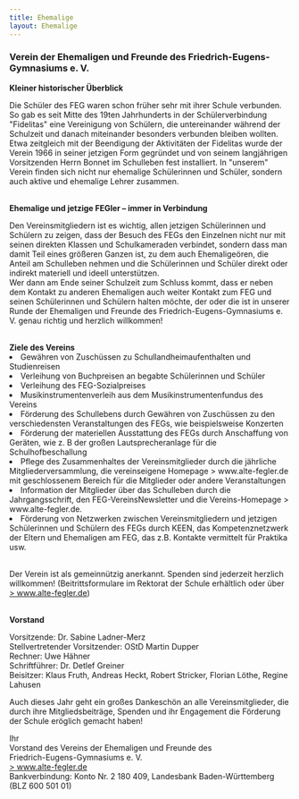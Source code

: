 ```yaml
---
title: Ehemalige
layout: Ehemalige
---
```



<h3>Verein der Ehemaligen und Freunde des Friedrich-Eugens-Gymnasiums e. V.</h3>
<b>Kleiner historischer Überblick</b>
<p>
	Die Schüler des FEG waren schon früher sehr mit ihrer Schule verbunden. So gab es seit Mitte des 19ten Jahrhunderts in der Schülerverbindung "Fidelitas" eine Vereinigung von Schülern, die untereinander während der Schulzeit und danach miteinander besonders verbunden bleiben wollten. <br>
	Etwa zeitgleich mit der Beendigung der Aktivitäten der Fidelitas wurde der Verein 1966 in seiner jetzigen Form gegründet und von seinem langjährigen Vorsitzenden Herrn Bonnet im Schulleben fest installiert. In "unserem" Verein finden sich nicht nur ehemalige Schülerinnen und Schüler, sondern auch aktive und ehemalige Lehrer zusammen.
</p>
<br>
<b>Ehemalige und jetzige FEGler – immer in Verbindung</b>
<p>
	Den Vereinsmitgliedern ist es wichtig, allen jetzigen Schülerinnen und Schülern zu zeigen, dass der Besuch des FEGs den Einzelnen nicht nur mit seinen direkten Klassen und Schulkameraden verbindet, sondern dass man damit Teil eines größeren Ganzen ist, zu dem auch Ehemaligeören, die Anteil am Schulleben nehmen und die Schülerinnen und Schüler direkt oder indirekt materiell und ideell unterstützen. <br>
	Wer dann am Ende seiner Schulzeit zum Schluss kommt, dass er neben dem Kontakt zu anderen Ehemaligen auch weiter Kontakt zum FEG und seinen Schülerinnen und Schülern halten möchte, der oder die ist in unserer Runde der Ehemaligen und Freunde des Friedrich-Eugens-Gymnasiums e. V. genau richtig und herzlich willkommen!
</p>
<br>
<b>Ziele des Vereins</b>
<li>Gewähren von Zuschüssen zu Schullandheimaufenthalten und Studienreisen</li>
<li>Verleihung von Buchpreisen an begabte Schülerinnen und Schüler</li>
<li>Verleihung des FEG-Sozialpreises</li>
<li>Musikinstrumentenverleih aus dem Musikinstrumentenfundus des Vereins</li>
<li>Förderung des Schullebens durch Gewähren von Zuschüssen zu den verschiedensten Veranstaltungen des FEGs, wie beispielsweise Konzerten</li>
<li>Förderung der materiellen Ausstattung des FEGs durch Anschaffung von Geräten, wie z. B der großen Lautsprecheranlage für die Schulhofbeschallung</li>
<li>Pflege des Zusammenhaltes der Vereinsmitglieder durch die jährliche Mitgliederversammlung, die vereinseigene Homepage > www.alte-fegler.de mit geschlossenem Bereich für die Mitglieder oder andere Veranstaltungen</li>
<li>Information der Mitglieder über das Schulleben durch die Jahrgangsschrift, den FEG-VereinsNewsletter und die Vereins-Homepage > www.alte-fegler.de.</li>
<li>Förderung von Netzwerken zwischen Vereinsmitgliedern und jetzigen Schülerinnen und Schülern des FEGs durch KEEN, das Kompetenznetzwerk der Eltern und Ehemaligen am FEG, das z.B. Kontakte vermittelt für Praktika usw.</li>
<br>
<p>
	Der Verein ist als gemeinnützig anerkannt. Spenden sind jederzeit herzlich willkommen! (Beitrittsformulare im Rektorat der Schule erhältlich oder über <a href="http://www.alte-fegler.de"> > www.alte-fegler.de</a>)
</p>
<br>
<b>Vorstand</b>
<p>
	Vorsitzende: Dr. Sabine Ladner-Merz <br>
	Stellvertretender Vorsitzender: OStD Martin Dupper <br>
	Rechner: Uwe Hähner <br>
	Schriftführer: Dr. Detlef Greiner <br>
	Beisitzer: Klaus Fruth, Andreas Heckt, Robert Stricker, Florian Löthe, Regine Lahusen
</p>
<p>
	Auch dieses Jahr geht ein großes Dankeschön an alle Vereinsmitglieder, die durch ihre Mitgliedsbeiträge, Spenden und ihr Engagement die Förderung der Schule eröglich gemacht haben!
</p>
<p>
	Ihr <br>
	Vorstand des Vereins der Ehemaligen und Freunde des <br>
	Friedrich-Eugens-Gymnasiums e. V. <br>
	<a href="http://www.alte-fegler.de"> > www.alte-fegler.de</a>
	<br>
Bankverbindung: Konto Nr. 2 180 409, Landesbank Baden-Württemberg (BLZ 600 501 01)
